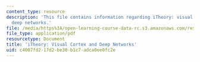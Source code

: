 ```yaml
---
content_type: resource
description: 'This file contains information regarding iTheory: visual cortex and
  deep networks.'
file: /media/https%3A/open-learning-course-data-rc.s3.amazonaws.com/res-9-003-brains-minds-and-machines-summer-course-summer-2015/c4007fd217d2be30b1c7adca0ee0fc2e_MITRES_9_003SUM15_Lec9-1.pdf
file_type: application/pdf
resourcetype: Document
title: 'iTheory: Visual Cortex and Deep Networks'
uid: c4007fd2-17d2-be30-b1c7-adca0ee0fc2e
---
```

